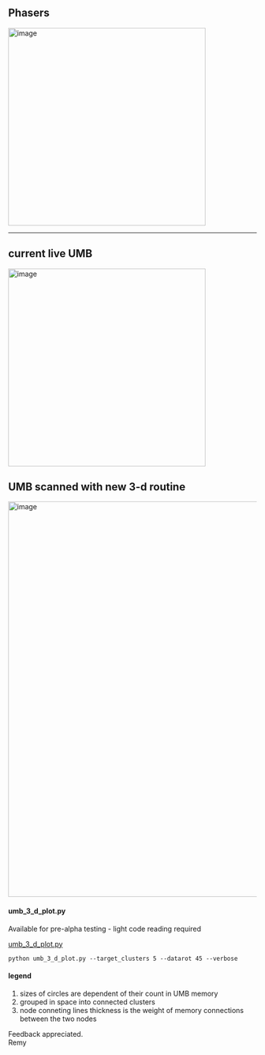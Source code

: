 ## Phasers

<img height="400" alt="image" src="https://github.com/user-attachments/assets/51001f01-8206-449c-a3f1-2f8124009845" />

---

## current live UMB

<img width="400"  alt="image" src="https://github.com/user-attachments/assets/9272f0f1-349f-468f-b833-86d9d5ee2a73" />


## UMB scanned with new 3-d routine 

<img width="800"  alt="image" src="https://github.com/user-attachments/assets/2402bdc3-606c-4aaf-b288-15478f8cad10" />

#### umb_3_d_plot.py

Available for pre-alpha testing - light code reading required

[umb_3_d_plot.py](https://github.com/oldwalls/sapphire/blob/main/umb_3_d_plot.py)

```
python umb_3_d_plot.py --target_clusters 5 --datarot 45 --verbose
```

#### legend

1. sizes of circles are dependent of their count in UMB memory  
2. grouped in space into connected clusters  
3. node conneting lines thickness is the weight of memory connections between the two nodes  

Feedback appreciated.  
Remy

